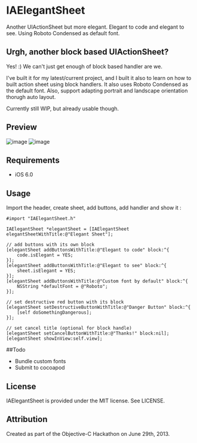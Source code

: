 # IAElegantSheet

Another UIActionSheet but more elegant. Elegant to code and elegant to see. Using Roboto Condensed as default font. 

## Urgh, another block based UIActionSheet?

Yes! :) We can't just get enough of block based handler are we. 

I've built it for my latest/current project, and I built it also to learn on how to built action sheet using block handlers. It also uses Roboto Condensed as the default font. Also, support adapting portrait and landscape orientation thorugh auto layout.

Currently still WIP, but already usable though.

## Preview
![image](https://dl.dropboxusercontent.com/u/10627916/elegantsheet-portrait.png)
![image](https://dl.dropboxusercontent.com/u/10627916/elegantsheet-landscape.png)

## Requirements

- iOS 6.0


## Usage

Import the header, create sheet, add buttons, add handler and show it :

````objc
#import "IAElegantSheet.h"

IAElegantSheet *elegantSheet = [IAElegantSheet elegantSheetWithTitle:@"Elegant Sheet"];

// add buttons with its own block
[elegantSheet addButtonsWithTitle:@"Elegant to code" block:^{ 
	code.isElegant = YES; 
}];
[elegantSheet addButtonsWithTitle:@"Elegant to see" block:^{
	sheet.isElegant = YES;
}];
[elegantSheet addButtonsWithTitle:@"Custom font by default" block:^{
	NSString *defaultFont = @"Roboto";
}];

// set destructive red button with its block
[elegantSheet setDestructiveButtonWithTitle:@"Danger Button" block:^{
	[self doSomethingDangerous];
}];

// set cancel title (optional for block handle)
[elegantSheet setCancelButtonWithTitle:@"Thanks!" block:nil];
[elegantSheet showInView:self.view];
````

##Todo

- Bundle custom fonts
- Submit to cocoapod

## License

IAElegantSheet is provided under the MIT license.  See LICENSE.

## Attribution

Created as part of the Objective-C Hackathon on June 29th, 2013.

